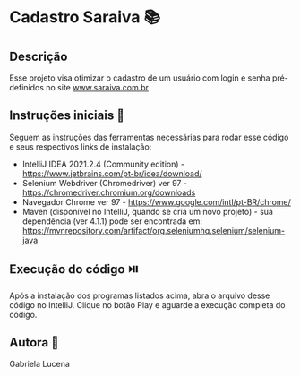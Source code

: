 # Cadastro Saraiva 📚

## Descrição

Esse projeto visa otimizar o cadastro de um usuário com login e senha pré-definidos no site www.saraiva.com.br

## Instruções iniciais 📓

Seguem as instruções das ferramentas necessárias para rodar esse código e seus respectivos links de instalação: 

 - IntelliJ IDEA 2021.2.4 (Community edition) - https://www.jetbrains.com/pt-br/idea/download/
 - Selenium Webdriver (Chromedriver) ver 97 - https://chromedriver.chromium.org/downloads
 - Navegador Chrome ver 97 - https://www.google.com/intl/pt-BR/chrome/
 - Maven (disponível no IntelliJ, quando se cria um novo projeto) - sua dependência (ver 4.1.1) pode ser encontrada em: https://mvnrepository.com/artifact/org.seleniumhq.selenium/selenium-java

## Execução do código ⏯️

Após a instalação dos programas listados acima, abra o arquivo desse código no IntelliJ.
Clique no botão Play e aguarde a execução completa do código.

## Autora 👧
Gabriela Lucena
